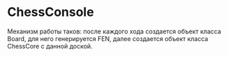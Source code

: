 # ChessConsole
Механизм работы таков: после каждого хода создается объект класса Board, для него генерируется FEN, далее создается объект класса ChessCore с данной доской.

